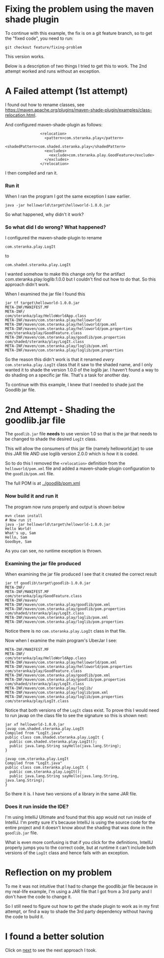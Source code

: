 # Fixing the problem using the maven shade plugin
To continue with this example, the fix is on a git feature branch, so to 
get the "fixed code", you need to run:

```
git checkout feature/fixing-problem
```

This version works.  

Below is a description of two things I tried to get this to work.
The 2nd attempt worked and runs without an exception.

# A Failed attempt (1st attempt)
I found out how to rename classes, see https://maven.apache.org/plugins/maven-shade-plugin/examples/class-relocation.html.

And configured maven-shade-plugin as follows:
```
                <relocation>
                  <pattern>com.steranka.play</pattern>
                  <shadedPattern>com.shaded.steranka.play</shadedPattern>
                  <excludes>
                    <exclude>com.steranka.play.GoodFeature</exclude>
                  </excludes>
                </relocation>
```
I then compiled and ran it.
### Run it
When I ran the program I got the same exception I saw earlier.
```
java -jar helloworld\target\helloworld-1.0.0.jar
```
So what happened, why didn't it work?

### So what did I do wrong?  What happened?
I configured the maven-shade-plugin to rename 
```
com.steranka.play.LogIt
```
to
```
com.shaded.steranka.play.LogIt
```

I wanted somehow to make this change only for the artifact com.steranka.play:loglib:1.0.0 
but I couldn't find out how to do that.  So this approach didn't work.

When I examined the jar file I found this
```
jar tf target\helloworld-1.0.0.jar
META-INF/MANIFEST.MF
META-INF/
com/steranka/play/HelloWorldApp.class
META-INF/maven/com.steranka.play/helloworld/
META-INF/maven/com.steranka.play/helloworld/pom.xml
META-INF/maven/com.steranka.play/helloworld/pom.properties
com/steranka/play/GoodFeature.class
META-INF/maven/com.steranka.play/goodlib/pom.properties
com/shaded/steranka/play/LogIt.class
META-INF/maven/com.steranka.play/loglib/pom.xml
META-INF/maven/com.steranka.play/loglib/pom.properties
```

So the reason this didn't work is that it renamed *every* `com.steranka.play.LogIt` class that
it saw to the shaded name, and I only wanted it to shade the version 1.0.0 of the loglib jar.
I haven't found a way to do shading on a specific jar file.  That's a task for another day.

To continue with this example, I knew that I needed to shade just the Goodlib jar file.

# 2nd Attempt - Shading the goodlib.jar file
The `goodlib.jar` file **needs** to use version 1.0 so that is the jar that needs
to be changed to shade the desired `LogIt` class.

This will allow the consumers of this jar file (namely helloworld.jar) to
use this JAR file AND use loglib version 2.0.0 which is how it is coded.

So to do this I removed the `<relocation>` definition from the `helloworld/pom.xml` file
and added a maven-shade-plugin configuration to the `goodlib/pom.xml` file.

The full POM is at  [../goodlib/pom.xml](../goodlib/pom.xml)

### Now build it and run it
The program now runs properly and output is shown below
```
mvn clean install
# Now run it
java -jar helloworld\target\helloworld-1.0.0.jar
Hello World!
What's up, Sam
Hello, Sam
Goodbye, Sam
```
As you can see, no runtime exception is thrown.

### Examining the jar file produced
When examining the jar file produced I see that it created the correct
result
```
jar tf goodlib\target\goodlib-1.0.0.jar
META-INF/
META-INF/MANIFEST.MF
com/steranka/play/GoodFeature.class
META-INF/maven/
META-INF/maven/com.steranka.play/goodlib/pom.xml
META-INF/maven/com.steranka.play/goodlib/pom.properties
com/shaded/steranka/play/LogIt.class
META-INF/maven/com.steranka.play/loglib/pom.xml
META-INF/maven/com.steranka.play/loglib/pom.properties
```
Notice there is no `com.steranka.play.LogIt` class in that file.

Now when I examine the main program's UberJar I see:
```
META-INF/MANIFEST.MF
META-INF/
com/steranka/play/HelloWorldApp.class
META-INF/maven/com.steranka.play/helloworld/pom.xml
META-INF/maven/com.steranka.play/helloworld/pom.properties
com/steranka/play/GoodFeature.class
META-INF/maven/com.steranka.play/goodlib/pom.xml
META-INF/maven/com.steranka.play/goodlib/pom.properties
com/shaded/steranka/play/LogIt.class
META-INF/maven/com.steranka.play/loglib/
META-INF/maven/com.steranka.play/loglib/pom.xml
META-INF/maven/com.steranka.play/loglib/pom.properties
com/steranka/play/LogIt.class
```

Notice that both versions of the `LogIt` class exist.
To prove this I would need to run javap on the class file to see the signature
so this is shown next:
```
jar xf helloworld-1.0.0.jar
javap com.shaded.steranka.play.LogIt
Compiled from "LogIt.java"
public class com.shaded.steranka.play.LogIt {
  public com.shaded.steranka.play.LogIt();
  public java.lang.String sayHello(java.lang.String);
}

javap com.steranka.play.LogIt
Compiled from "LogIt.java"
public class com.steranka.play.LogIt {
  public com.steranka.play.LogIt();
  public java.lang.String sayHello(java.lang.String, java.lang.String);
}
```

So there it is.  I have two versions of a library in the same JAR file.

### Does it run inside the IDE?
I'm using IntelliJ Ultimate and found that this app would not run
inside of IntelliJ.  I'm pretty sure it's because IntelliJ is using the source code
for the entire project and it doesn't know about the shading that was done in the
`goodlib.jar` file.

What is even more confusing is that if you click for the definitions, IntellIJ properly jumps you to the 
correct code, but at runtime it can't include both versions of the `LogIt` class and hence fails with
an exception.

# Reflection on my problem

To me it was not intuitive that I had to change the goodlib.jar file because
in my real-life example, I'm using a JAR file that I got from a 3rd party
and I don't have the code to change it.

So I still need to figure out how to get the shade plugin to work as in my first attempt,
or find a way to shade the 3rd party dependency without having the code to build it.

# I found a better solution
Click on [next](03-Fixing-Problem-another-way.md) to see the next approach I took.
